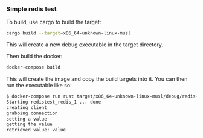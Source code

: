 ### Simple redis test

To build, use cargo to build the target:

```bash
cargo build --target=x86_64-unknown-linux-musl
```

This will create a new debug executable in the target directory.

Then build the docker:

```bash
docker-compose build
```

This will create the image and copy the build targets into it. You can then run the executable like so:

```bash
$ docker-compose run rust target/x86_64-unknown-linux-musl/debug/redis-test
Starting redistest_redis_1 ... done
creating client
grabbing connection
setting a value
getting the value
retrieved value: value
```